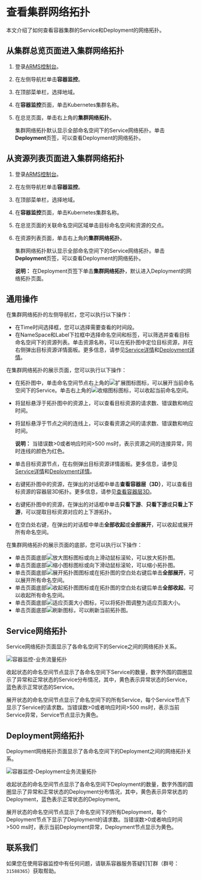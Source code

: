 # 查看集群网络拓扑

本文介绍了如何查看容器集群的Service和Deployment的网络拓扑。

## 从集群总览页面进入集群网络拓扑

1.  登录[ARMS控制台](https://arms.console.aliyun.com/#/home)。

2.  在左侧导航栏单击**容器监控**。

3.  在顶部菜单栏，选择地域。

4.  在**容器监控**页面，单击Kubernetes集群名称。

5.  在总览页面，单击右上角的**集群网络拓扑**。

    集群网络拓扑默认显示全部命名空间下的Service网络拓扑。单击**Deployment**页签，可以查看Deployment的网络拓扑。


## 从资源列表页面进入集群网络拓扑

1.  登录[ARMS控制台](https://arms.console.aliyun.com/#/home)。

2.  在左侧导航栏单击**容器监控**。

3.  在顶部菜单栏，选择地域。

4.  在**容器监控**页面，单击Kubernetes集群名称。

5.  在总览页面的关联命名空间区域单击目标命名空间和资源的交点。

6.  在资源列表页面，单击右上角的**集群网络拓扑**。

    集群网络拓扑默认显示全部命名空间下的Service网络拓扑。单击**Deployment**页签，可以查看Deployment的网络拓扑。

    **说明：** 在Deployment页签下单击**集群网络拓扑**，默认进入Deployment的网络拓扑页面。


## 通用操作

在集群网络拓扑的左侧导航栏，您可以执行以下操作：

-   在Time时间选择框，您可以选择需要查看的时间段。
-   在NameSpace和Label下拉框中选择命名空间和标签，可以筛选并查看目标命名空间下的资源列表。单击资源名称，可以在拓扑图中定位目标资源，并在右侧弹出目标资源详情面板。更多信息，请参见[Service详情](/cn.zh-CN/容器监控/使用教程/查看资源信息/Service详情.md)和[Deployment详情](/cn.zh-CN/容器监控/使用教程/查看资源信息/Deployment详情.md)。

在集群网络拓扑的展示页面，您可以执行以下操作：

-   在拓扑图中，单击命名空间节点右上角的![扩展图标](https://static-aliyun-doc.oss-accelerate.aliyuncs.com/assets/img/zh-CN/6587912261/p265878.png)图标，可以展开当前命名空间下的Service。单击右上角的![收缩图标](https://static-aliyun-doc.oss-accelerate.aliyuncs.com/assets/img/zh-CN/6587912261/p265879.png)图标，可以收起当前命名空间。
-   将鼠标悬浮于拓扑图中的资源上，可以查看目标资源的请求数、错误数和响应时间。
-   将鼠标悬浮于节点之间的连线上，可以查看资源之间的请求数、错误数和响应时间。

    **说明：** 当错误数\>0或者响应时间\>500 ms时，表示资源之间的连接异常，同时连线的颜色为红色。

-   单击目标资源节点，在右侧弹出目标资源详情面板。更多信息，请参见[Service详情](/cn.zh-CN/容器监控/使用教程/查看资源信息/Service详情.md)和[Deployment详情](/cn.zh-CN/容器监控/使用教程/查看资源信息/Deployment详情.md)。
-   右键拓扑图中的资源，在弹出的对话框中单击**查看容器层（3D）**，可以查看目标资源的容器层3D拓扑。更多信息，请参见[查看容器层3D](/cn.zh-CN/容器监控/使用教程/探索/查看容器层3D.md)。
-   右键拓扑图中的资源，在弹出的对话框中单击**只看下游**、**只看下游**或**只看上下游**，可以提取目标资源对应的上下游拓扑。
-   在空白处右键，在弹出的对话框中单击**全部收起**或**全部展开**，可以收起或展开所有命名空间。

在集群网络拓扑的展示页面的底部，您可以执行以下操作：

-   单击页面底部![放大图标](https://static-aliyun-doc.oss-accelerate.aliyuncs.com/assets/img/zh-CN/6587912261/p265915.png)图标或向上滑动鼠标滚轮，可以放大拓扑图。
-   单击页面底部![缩小图标](https://static-aliyun-doc.oss-accelerate.aliyuncs.com/assets/img/zh-CN/7587912261/p265916.png)图标或向下滑动鼠标滚轮，可以缩小拓扑图。
-   单击页面底部![展开拓扑图](https://static-aliyun-doc.oss-accelerate.aliyuncs.com/assets/img/zh-CN/6587912261/p265890.png)图标或在拓扑图的空白处右键后单击**全部展开**，可以展开所有命名空间。
-   单击页面底部![收起拓扑图](https://static-aliyun-doc.oss-accelerate.aliyuncs.com/assets/img/zh-CN/6587912261/p265891.png)图标或在拓扑图的空白处右键后单击**全部收起**，可以收起所有命名空间。
-   单击页面底部![适应页面大小](https://static-aliyun-doc.oss-accelerate.aliyuncs.com/assets/img/zh-CN/6587912261/p265892.png)图标，可以将拓扑图调整为适应页面大小。
-   单击页面底部![刷新](https://static-aliyun-doc.oss-accelerate.aliyuncs.com/assets/img/zh-CN/6587912261/p265893.png)图标，可以刷新当前拓扑图。

## Service网络拓扑

Service网络拓扑页面显示了各命名空间下的Service之间的网络拓扑关系。

![容器监控-业务流量拓扑](https://static-aliyun-doc.oss-accelerate.aliyuncs.com/assets/img/zh-CN/9701093261/p265874.png)

收起状态的命名空间节点显示了各命名空间下Service的数量，数字外围的圆圈显示了异常和正常状态的Service分布情况，其中，黄色表示异常状态的Service，蓝色表示正常状态的Service。

展开状态的命名空间节点显示了命名空间下的所有Service，每个Service节点下显示了Service的请求数。当错误数\>0或者响应时间\>500 ms时，表示当前Service异常，Service节点显示为黄色。

## Deployment网络拓扑

Deployment网络拓扑页面显示了各命名空间下的Deployment之间的网络拓扑关系。

![容器监控-Deployment业务流量拓扑](https://static-aliyun-doc.oss-accelerate.aliyuncs.com/assets/img/zh-CN/0801093261/p273660.png)

收起状态的命名空间节点显示了各命名空间下Deployment的数量，数字外围的圆圈显示了异常和正常状态的Deployment分布情况，其中，黄色表示异常状态的Deployment，蓝色表示正常状态的Deployment。

展开状态的命名空间节点显示了命名空间下的所有Deployment，每个Deployment节点下显示了Deployment的请求数。当错误数\>0或者响应时间\>500 ms时，表示当前Deployment异常，Deployment节点显示为黄色。

## 联系我们

如果您在使用容器监控中有任何问题，请联系容器服务答疑钉钉群（群号：`31588365`）获取帮助。

